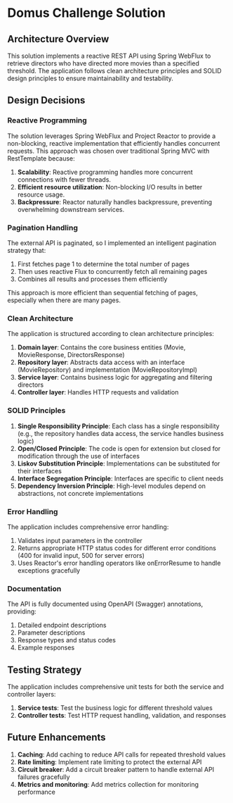 # Domus Challenge Solution

## Architecture Overview

This solution implements a reactive REST API using Spring WebFlux to retrieve directors who have directed more movies than a specified threshold. The application follows clean architecture principles and SOLID design principles to ensure maintainability and testability.

## Design Decisions

### Reactive Programming

The solution leverages Spring WebFlux and Project Reactor to provide a non-blocking, reactive implementation that efficiently handles concurrent requests. This approach was chosen over traditional Spring MVC with RestTemplate because:

1. **Scalability**: Reactive programming handles more concurrent connections with fewer threads.
2. **Efficient resource utilization**: Non-blocking I/O results in better resource usage.
3. **Backpressure**: Reactor naturally handles backpressure, preventing overwhelming downstream services.

### Pagination Handling

The external API is paginated, so I implemented an intelligent pagination strategy that:

1. First fetches page 1 to determine the total number of pages
2. Then uses reactive Flux to concurrently fetch all remaining pages
3. Combines all results and processes them efficiently

This approach is more efficient than sequential fetching of pages, especially when there are many pages.

### Clean Architecture

The application is structured according to clean architecture principles:

1. **Domain layer**: Contains the core business entities (Movie, MovieResponse, DirectorsResponse)
2. **Repository layer**: Abstracts data access with an interface (MovieRepository) and implementation (MovieRepositoryImpl)
3. **Service layer**: Contains business logic for aggregating and filtering directors
4. **Controller layer**: Handles HTTP requests and validation

### SOLID Principles

1. **Single Responsibility Principle**: Each class has a single responsibility (e.g., the repository handles data access, the service handles business logic)
2. **Open/Closed Principle**: The code is open for extension but closed for modification through the use of interfaces
3. **Liskov Substitution Principle**: Implementations can be substituted for their interfaces
4. **Interface Segregation Principle**: Interfaces are specific to client needs
5. **Dependency Inversion Principle**: High-level modules depend on abstractions, not concrete implementations

### Error Handling

The application includes comprehensive error handling:

1. Validates input parameters in the controller
2. Returns appropriate HTTP status codes for different error conditions (400 for invalid input, 500 for server errors)
3. Uses Reactor's error handling operators like onErrorResume to handle exceptions gracefully

### Documentation

The API is fully documented using OpenAPI (Swagger) annotations, providing:

1. Detailed endpoint descriptions
2. Parameter descriptions
3. Response types and status codes
4. Example responses

## Testing Strategy

The application includes comprehensive unit tests for both the service and controller layers:

1. **Service tests**: Test the business logic for different threshold values
2. **Controller tests**: Test HTTP request handling, validation, and responses

## Future Enhancements

1. **Caching**: Add caching to reduce API calls for repeated threshold values
2. **Rate limiting**: Implement rate limiting to protect the external API
3. **Circuit breaker**: Add a circuit breaker pattern to handle external API failures gracefully
4. **Metrics and monitoring**: Add metrics collection for monitoring performance 